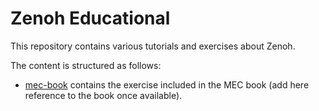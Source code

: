 # Zenoh Educational
This repository contains various tutorials and exercises about Zenoh.

The content is structured as follows:
- [mec-book](https://github.com/atolab/zenoh-educational/tree/master/mec-book "MEC Book") contains the exercise included in the MEC book (add here reference to the book once available).
